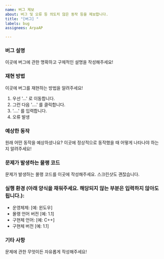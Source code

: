 ```yaml
---
name: 버그 제보
about: 버그 및 오류 등 의도치 않은 동작 등을 제보합니다.
title: "[버그] "
labels: bug
assignees: ArpaAP

---
```


### 버그 설명
이곳에 버그에 관한 명확하고 구체적인 설명을 작성해주세요!

### 재현 방법
이곳에 버그를 재현하는 방법을 알려주세요!
1. 우선 '...' 로 이동합니다.
2. 그런 다음 '....' 를 클릭합니다.
3. '....' 를 입력합니다.
4. 오류 발생

### 예상한 동작
원래 어떤 동작을 예상하셨나요? 이곳에 정상적으로 동작했을 때 어떻게 나타나야 하는지 알려주세요!

### 문제가 발생하는 몰랭 코드
문제가 발생하는 몰랭 코드를 이곳에 작성해주세요. 스크린샷도 괜찮습니다.

### 실행 환경 (아래 양식을 채워주세요. 해당되지 않는 부분은 입력하지 않아도 됩니다.):
 - 운영체제: [예: 윈도우]
 - 몰랭 언어 버전 [예: 1.1]
 - 구현체 언어: [예: C++]
 - 구현체 버전 [예: 1.1]

### 기타 사항
문제에 관한 무엇이든 자유롭게 작성해주세요!
